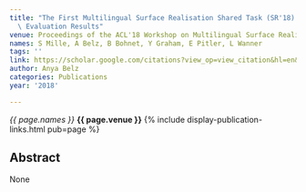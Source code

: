 ```yaml
---
title: "The First Multilingual Surface Realisation Shared Task (SR'18): Overview and\
  \ Evaluation Results"
venue: Proceedings of the ACL'18 Workshop on Multilingual Surface Realisation …, 2018
names: S Mille, A Belz, B Bohnet, Y Graham, E Pitler, L Wanner
tags: ''
link: https://scholar.google.com/citations?view_op=view_citation&hl=en&user=trwwiW4AAAAJ&citation_for_view=trwwiW4AAAAJ:WbkHhVStYXYC
author: Anya Belz
categories: Publications
year: '2018'

---
```


*{{ page.names }}*
**{{ page.venue }}**
{% include display-publication-links.html pub=page %}
## Abstract

None